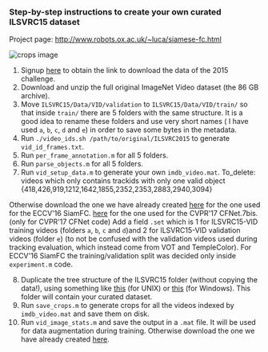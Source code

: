 ### Step-by-step instructions to create your own curated ILSVRC15 dataset

Project page: <http://www.robots.ox.ac.uk/~luca/siamese-fc.html>

![crops image][logo]

[logo]: http://www.robots.ox.ac.uk/~luca/stuff/siamese-fc_pairs.jpg "Crops image"

1. Signup [here](http://image-net.org/challenges/LSVRC/2015/signup) to obtain the link to download the data of the 2015 challenge.
2. Download and unzip the full original ImageNet Video dataset (the 86 GB archive).
3. Move `ILSVRC15/Data/VID/validation` to `ILSVRC15/Data/VID/train/` so that inside `train/` there are 5 folders with the same structure. It is a good idea to rename these folders and use very short names ( I have used `a`, `b`, `c`, `d` and `e`) in order to save some bytes in the metadata.
4. Run `./video_ids.sh /path/to/original/ILSVRC2015` to generate `vid_id_frames.txt`.
5. Run `per_frame_annotation.m` for all 5 folders.
6. Run `parse_objects.m` for all 5 folders.
7. Run `vid_setup_data.m` to generate your own `imdb_video.mat`. 
To_delete: videos which only contains trackids with only one valid object {418,426,919,1212,1642,1855,2352,2353,2883,2940,3094}

Otherwise download the one we have already created
[here](bit.ly/imdb_video) for the one used for the ECCV'16 SiamFC. 
[here](bit.ly/cfnet_imdb_video) for the one used for the CVPR'17 CFNet.7bis. (only for CVPR'17 CFNet code) 
Add a field `.set` which is 1 for ILSVRC15-VID training videos (folders `a`, `b`, `c` and `d`)and 2 for ILSVRC15-VID validation videos (folder `e`) (to not be confused with the validation videos used during tracking evaluation, which instead come from VOT and TempleColor). 
For ECCV'16 SiamFC the training/validation split was decided only inside `experiment.m` code.

8. Duplicate the tree structure of the ILSVRC15 folder (without copying the data!), using something like [this](http://stackoverflow.com/questions/4073969/copy-folder-structure-sans-files-from-one-location-to-another) (for UNIX) or [this](http://superuser.com/questions/530128/how-to-copy-a-directory-structure-without-copying-files) (for Windows). This folder will contain your curated dataset.
9. Run `save_crops.m` to generate crops for all the videos indexed by `imdb_video.mat` and save them on disk.
10. Run `vid_image_stats.m` and save the output in a `.mat` file. It will be used for data augmentation during training. Otherwise download the one we have already created [here](bit.ly/imdb_video_stats).
